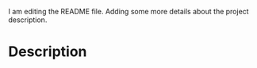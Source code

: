 I am editing the README file. Adding some more details about the project description.
# Description
